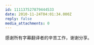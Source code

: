 ```yaml
---
id: 111137527879444533
date: 2010-11-24T04:01:34.000Z
reply: false
media_attachments: 0
---
```


感谢所有字幕翻译者的辛苦工作，谢谢分享。

